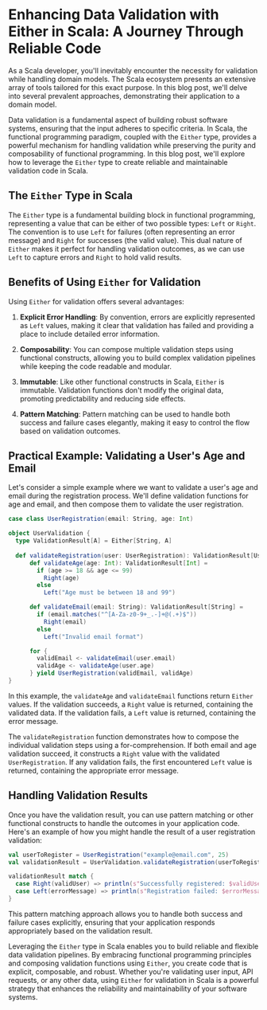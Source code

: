 # Enhancing Data Validation with Either in Scala: A Journey Through Reliable Code

As a Scala developer, you'll inevitably encounter the necessity for validation while handling domain models. The Scala ecosystem presents an extensive array of tools tailored for this exact purpose. In this blog post, we'll delve into several prevalent approaches, demonstrating their application to a domain model.
  
Data validation is a fundamental aspect of building robust software systems, ensuring that the input adheres to specific criteria. In Scala, the functional programming paradigm, coupled with the `Either` type, provides a powerful mechanism for handling validation while preserving the purity and composability of functional programming. In this blog post, we'll explore how to leverage the `Either` type to create reliable and maintainable validation code in Scala.

## The `Either` Type in Scala

The `Either` type is a fundamental building block in functional programming, representing a value that can be either of two possible types: `Left` or `Right`. The convention is to use `Left` for failures (often representing an error message) and `Right` for successes (the valid value). This dual nature of `Either` makes it perfect for handling validation outcomes, as we can use `Left` to capture errors and `Right` to hold valid results.

## Benefits of Using `Either` for Validation

Using `Either` for validation offers several advantages:

1. **Explicit Error Handling**: By convention, errors are explicitly represented as `Left` values, making it clear that validation has failed and providing a place to include detailed error information.

2. **Composability**: You can compose multiple validation steps using functional constructs, allowing you to build complex validation pipelines while keeping the code readable and modular.

3. **Immutable**: Like other functional constructs in Scala, `Either` is immutable. Validation functions don't modify the original data, promoting predictability and reducing side effects.

4. **Pattern Matching**: Pattern matching can be used to handle both success and failure cases elegantly, making it easy to control the flow based on validation outcomes.

## Practical Example: Validating a User's Age and Email

Let's consider a simple example where we want to validate a user's age and email during the registration process. We'll define validation functions for age and email, and then compose them to validate the user registration.

```scala
case class UserRegistration(email: String, age: Int)

object UserValidation {
  type ValidationResult[A] = Either[String, A]
  
  def validateRegistration(user: UserRegistration): ValidationResult[UserRegistration] =
	  def validateAge(age: Int): ValidationResult[Int] =
	    if (age >= 18 && age <= 99)
	      Right(age)
	    else
	      Left("Age must be between 18 and 99")

	  def validateEmail(email: String): ValidationResult[String] =
	    if (email.matches("^[A-Za-z0-9+_.-]+@(.+)$"))
	      Right(email)
	    else
	      Left("Invalid email format")

	  for {
	    validEmail <- validateEmail(user.email)
	    validAge <- validateAge(user.age)
  	  } yield UserRegistration(validEmail, validAge)
}
```

In this example, the `validateAge` and `validateEmail` functions return `Either` values. If the validation succeeds, a `Right` value is returned, containing the validated data. If the validation fails, a `Left` value is returned, containing the error message.

The `validateRegistration` function demonstrates how to compose the individual validation steps using a for-comprehension. If both email and age validation succeed, it constructs a `Right` value with the validated `UserRegistration`. If any validation fails, the first encountered `Left` value is returned, containing the appropriate error message.

## Handling Validation Results

Once you have the validation result, you can use pattern matching or other functional constructs to handle the outcomes in your application code. Here's an example of how you might handle the result of a user registration validation:

```scala
val userToRegister = UserRegistration("example@email.com", 25)
val validationResult = UserValidation.validateRegistration(userToRegister)

validationResult match {
  case Right(validUser) => println(s"Successfully registered: $validUser")
  case Left(errorMessage) => println(s"Registration failed: $errorMessage")
}
```

This pattern matching approach allows you to handle both success and failure cases explicitly, ensuring that your application responds appropriately based on the validation result.


Leveraging the `Either` type in Scala enables you to build reliable and flexible data validation pipelines. By embracing functional programming principles and composing validation functions using `Either`, you create code that is explicit, composable, and robust. Whether you're validating user input, API requests, or any other data, using `Either` for validation in Scala is a powerful strategy that enhances the reliability and maintainability of your software systems.
